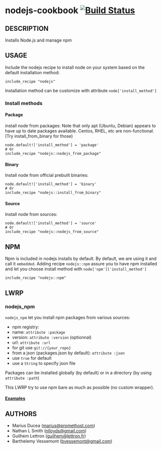 # nodejs-cookbook [![Build Status](https://travis-ci.org/redguide/nodejs.svg)](https://travis-ci.org/redguide/nodejs)

## DESCRIPTION

Installs Node.js and manage npm

## USAGE

Include the nodejs recipe to install node on your system based on the default installation method:
```chef
include_recipe "nodejs"
```
Installation method can be customize with attribute `node['install_method']`

### Install methods

#### Package

install node from packages:
Note that only apt (Ubuntu, Debian) appears to have up to date packages available.
Centos, RHEL, etc are non-functional. (Try install_from_binary for those)
```chef
node.default!['install_method'] = 'package'
# Or
include_recipe "nodejs::nodejs_from_package"
```

#### Binary

Install node from official prebuilt binaries:
```chef
node.default!['install_method'] = 'binary'
# Or
include_recipe "nodejs::install_from_binary"
```

#### Source

Install node from sources:
```chef
node.default!['install_method'] = 'source'
# Or
include_recipe "nodejs::nodejs_from_source"
```

## NPM

Npm is included in nodejs installs by default.
By default, we are using it and call it `embedded`.
Adding recipe `nodejs::npm` assure you to have npm installed and let you choose install method with `node['npm']['install_method']`
```chef
include_recipe "nodejs::npm"
```

## LWRP

### nodejs_npm

`nodejs_npm` let you install npm packages from various sources:
* npm registry:
 * name: `attribute :package`
 * version: `attribute :version` (optionnal)
* url: `attribute :url`
 * for git use `git://{your_repo}`
* from a json (packages.json by default): `attribute :json`
 * use `true` for default
 * use a `String` to specify json file
 
Packages can be installed globally (by default) or in a directory (by using `attribute :path`)
 
This LWRP try to use npm bare as much as possible (no custom wrapper).

#### [Examples](test/cookbooks/nodejs_test/recipes/npm.rb)

## AUTHORS

* Marius Ducea (marius@promethost.com)
* Nathan L Smith (nlloyds@gmail.com)
* Guilhem Lettron (guilhem@lettron.fr)
* Barthelemy Vessemont (bvessemont@gmail.com)
